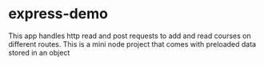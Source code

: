 # express-demo
This app handles http read and post requests to add and read courses on different routes.
This is a mini node project that comes with preloaded data stored in an object
